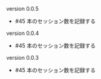 version 0.0.5
  - #45 本のセッション数を記録する

version 0.0.4
  - #45 本のセッション数を記録する

version 0.0.3
  - #45 本のセッション数を記録する
